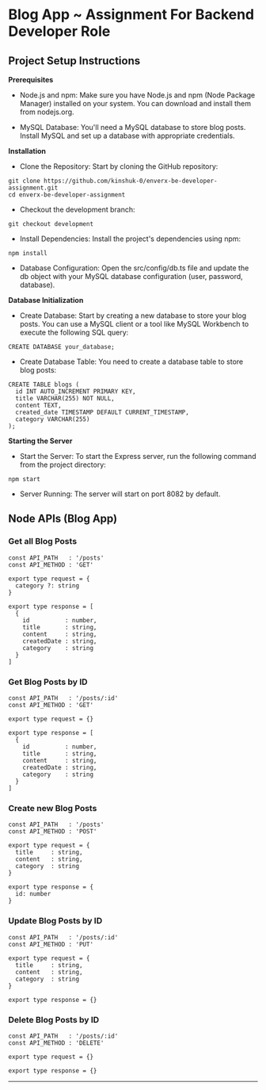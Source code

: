 # Blog App ~ Assignment For Backend Developer Role



 ## Project Setup Instructions
 **Prerequisites**

- Node.js and npm: Make sure you have Node.js and npm (Node Package Manager) installed on your system. You can download and install them from nodejs.org.

- MySQL Database: You'll need a MySQL database to store blog posts. Install MySQL and set up a database with appropriate credentials.

**Installation**
- Clone the Repository: Start by cloning the GitHub repository:
```
git clone https://github.com/kinshuk-0/enverx-be-developer-assignment.git
cd enverx-be-developer-assignment
```
- Checkout the development branch:
```
git checkout development
```
- Install Dependencies: Install the project's dependencies using npm:
```
npm install
```

- Database Configuration: Open the src/config/db.ts file and update the db object with your MySQL database configuration (user, password, database).

**Database Initialization**
- Create Database: Start by creating a new database to store your blog posts. You can use a MySQL client or a tool like MySQL Workbench to execute the following SQL query:
```
CREATE DATABASE your_database;
```

- Create Database Table: You need to create a database table to store blog posts:
```
CREATE TABLE blogs (
  id INT AUTO_INCREMENT PRIMARY KEY,
  title VARCHAR(255) NOT NULL,
  content TEXT,
  created_date TIMESTAMP DEFAULT CURRENT_TIMESTAMP,
  category VARCHAR(255)
);
```

**Starting the Server**

- Start the Server: To start the Express server, run the following command from the project directory:
```
npm start
```
- Server Running: The server will start on port 8082 by default.




## **Node APIs** (Blog App)

### Get all Blog Posts
```
const API_PATH   : '/posts'
const API_METHOD : 'GET'

export type request = {
  category ?: string
}

export type response = [
  {
    id          : number,
    title       : string,
    content     : string,
    createdDate : string,
    category    : string
  }
]
```

### Get Blog Posts by ID
```
const API_PATH   : '/posts/:id'
const API_METHOD : 'GET'

export type request = {}

export type response = [
  {
    id          : number,
    title       : string,
    content     : string,
    createdDate : string,
    category    : string
  }
]
```

### Create new Blog Posts
```
const API_PATH   : '/posts'
const API_METHOD : 'POST'

export type request = {
  title     : string,
  content   : string,
  category  : string
}

export type response = {
  id: number
}
```

### Update Blog Posts by ID
```
const API_PATH   : '/posts/:id'
const API_METHOD : 'PUT'

export type request = {
  title     : string,
  content   : string,
  category  : string
}

export type response = {}
```

### Delete Blog Posts by ID
```
const API_PATH   : '/posts/:id'
const API_METHOD : 'DELETE'

export type request = {}

export type response = {}
```
***